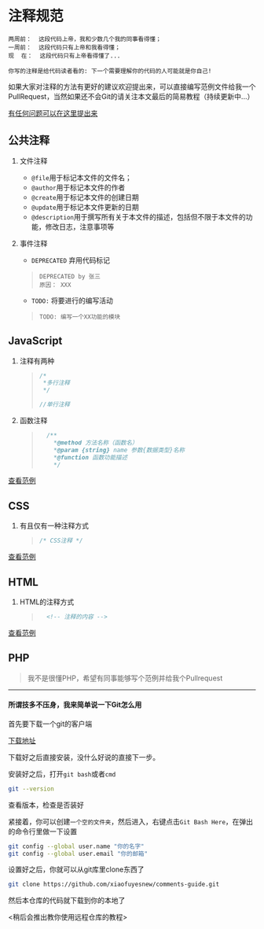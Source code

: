 # 注释规范

    两周前：  这段代码上帝，我和少数几个我的同事看得懂；
    一周前：  这段代码只有上帝和我看得懂；
    现  在：  这段代码只有上帝看得懂了...

    你写的注释是给代码读者看的: 下一个需要理解你的代码的人可能就是你自己!


如果大家对注释的方法有更好的建议欢迎提出来，可以直接编写范例文件给我一个PullRequest，当然如果还不会Git的请关注本文最后的简易教程（持续更新中...）

[有任何问题可以在这里提出来](https://github.com/xiaofuyesnew/comments-guide/issues)

## 公共注释

1. 文件注释
    - `@file`用于标记本文件的文件名；
    - `@author`用于标记本文件的作者
    - `@create`用于标记本文件的创建日期
    - `@update`用于标记本文件更新的日期
    - `@description`用于撰写所有关于本文件的描述，包括但不限于本文件的功能，修改日志，注意事项等

2. 事件注释
    - `DEPRECATED` 弃用代码标记

    > ```
    > DEPRECATED by 张三 
    > 原因： XXX   
    > ```

    - `TODO:` 将要进行的编写活动

    > ```
    > TODO: 编写一个XX功能的模块
    > ```

## JavaScript

1. 注释有两种

    > ```javascript
    > /*
    >  *多行注释
    >  */
    > 
    > //单行注释
    > ```
2. 函数注释
    >```javascript
    >   /**
    >     *@method 方法名称（函数名）
    >     *@param {string} name 参数{数据类型}名称
    >     *@function 函数功能描述
    >     */
    >```

[查看范例](examples/index.js)

## CSS

1. 有且仅有一种注释方式

    > ```CSS
    > /* CSS注释 */
    > ```

[查看范例](examples/index.css)
## HTML
1. HTML的注释方式
    > ```html
    >   <!-- 注释的内容 -->
    > ```

[查看范例](examples/index.html)

## PHP

> 我不是很懂PHP，希望有同事能够写个范例并给我个Pullrequest

---

#### 所谓技多不压身，我来简单说一下Git怎么用

首先要下载一个git的客户端

[下载地址](https://git-scm.com/)

下载好之后直接安装，没什么好说的直接下一步。

安装好之后，打开`git bash`或者`cmd`
```bash
git --version
```
查看版本，检查是否装好

紧接着，你可以创建`一个空的文件夹`，然后进入，右键点击`Git Bash Here`，在弹出的命令行里做一下设置
```bash
git config --global user.name "你的名字"
git config --global user.email "你的邮箱"
```

设置好之后，你就可以从git库里clone东西了
```bash
git clone https://github.com/xiaofuyesnew/comments-guide.git
```

然后本仓库的代码就下载到你的本地了

<稍后会推出教你使用远程仓库的教程>
